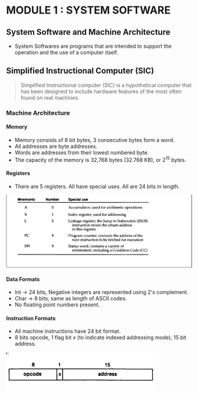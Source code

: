 # MODULE 1 : SYSTEM SOFTWARE

## System Software and Machine Architecture

* System Softwares are programs that are intended to support the operation and the use of a computer itself.

## Simplified Instructional Computer (SIC)

>Simplified Instructional computer (SIC) is a hypothetical computer that has been designed to include hardware features of the most often found on real machines.

### Machine Architecture

#### Memory

* Memory consists of 8 bit bytes, 3 consecutive bytes form a word.
* All addresses are byte addresses.
* Words are addresses from their lowest numbered byte.
* The capacity of the memory is 32,768 bytes (32.768 KB), or 2<sup>15</sup> bytes.

#### Registers

* There are 5 registers. All have special uses. All are 24 bits in length.

<img src = "registers.png">

#### Data Formats

* Int -> 24 bits, Negative integers are represented using 2's complement.
* Char -> 8 bits, same as length of ASCII codes.
* No floating point numbers present.

#### Instruction Formats

* All machine instructions have 24 bit format.
* 8 bits opcode, 1 flag bit _x_ (to indicate indexed addressing mode), 15 bit address.

<img src = "instruction_format.png">